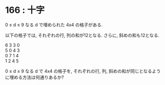 # 166 : 十字

0 ≤ d ≤ 9 なる d で埋められた 4x4 の格子がある.

以下の格子では, それぞれの行, 列の和が12となる. さらに, 斜めの和も12となる.

6 3 3 0\
5 0 4 3\
0 7 1 4\
1 2 4 5

0 ≤ d ≤ 9 なる d で 4x4 の格子を, それぞれの行, 列, 斜めの和が同じとなるように埋める方法は何通りあるか?
